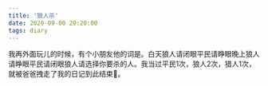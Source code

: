```yaml
---
title: '狼人杀'
date: 2020-09-00 20:20:00
tags: diary
---
```

我再外面玩儿的时候，有个小朋友他的词是。白天狼人请闭眼平民请睁眼晚上狼人请睁眼平民请闭眼狼人请选择你要杀的人。我当过平民1次，狼人2次，猎人1次，就被爸爸拽走了我的日记到此结束👋。
